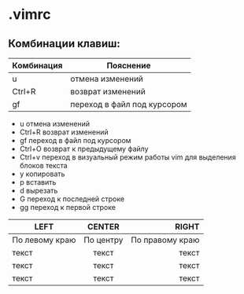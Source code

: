 # .vimrc

## Комбинации клавиш:

| Комбинация| Пояснение|
|----------------|---------|
| u |отмена изменений|
|Ctrl+R|возврат изменений|
|gf|переход в файл под курсором

- u отмена изменений
- Ctrl+R возврат изменений
- gf переход в файл под курсором
- Ctrl+O возврат к предыдущему файлу
- Ctrl+v переход в визуальный режим работы vim для выделения блоков текста
- y копировать
- p вставить
- d вырезать
- G переход к последней строке
- gg переход к первой строке

| LEFT | CENTER | RIGHT |
|----------------|:---------:|----------------:|
| По левому краю | По центру | По правому краю |
|текст | текст | текст |
|текст | текст | текст |
|текст | текст | текст |
